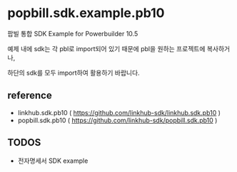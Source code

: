 ﻿popbill.sdk.example.pb10
===============

팝빌 통합 SDK Example for Powerbuilder 10.5

예제 내에 sdk는 각 pbl로 import되어 있기 때문에 pbl을 원하는 프로젝트에 복사하거나,

하단의 sdk를 모두 import하여 활용하기 바랍니다.

reference
----
* linkhub.sdk.pb10 ( https://github.com/linkhub-sdk/linkhub.sdk.pb10 )
* popbill.sdk.pb10 ( https://github.com/linkhub-sdk/popbill.sdk.pb10 )

TODOS
----
* 전자명세서 SDK example
